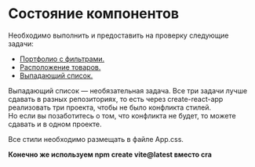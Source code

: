 # Состояние компонентов

Необходимо выполнить и предоставить на проверку следующие задачи:  
- [Портфолио с фильтрами.](./filter/README.md)
- [Расположение товаров.](./layouts/README.md)
- [Выпадающий список.](./dropdown/README.md)

Выпадающий список — необязательная задача.
Все три задачи лучше сдавать в разных репозиториях, то есть через create-react-app реализовать три проекта, чтобы не было конфликта стилей.  
Но если вы позаботитесь о том, что конфликта не будет, то можете сдавать и в одном проекте.

Все стили необходимо размещать в файле App.css.

**Конечно же используем npm create vite@latest вместо cra**